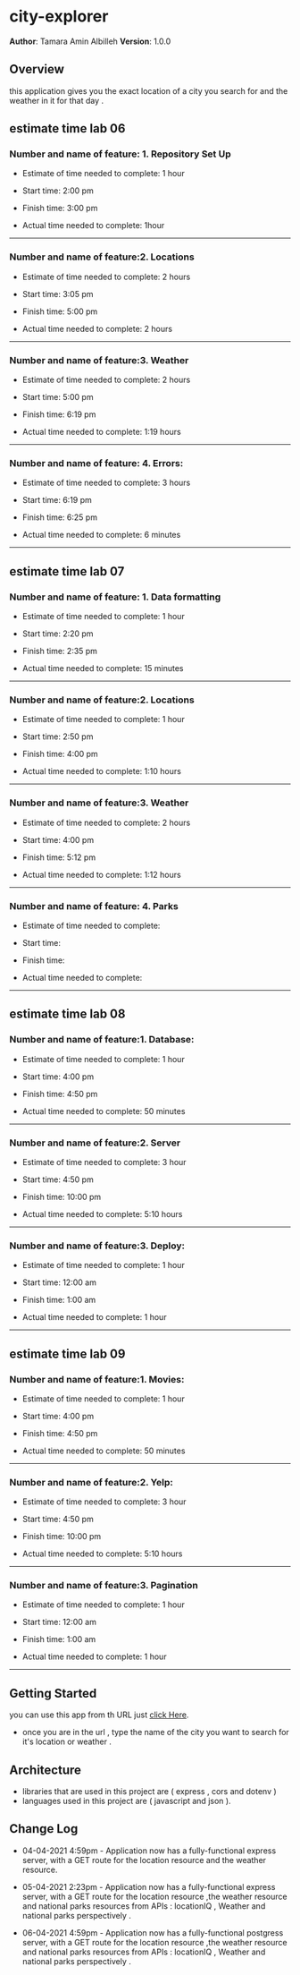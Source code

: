 # city-explorer

**Author**: Tamara Amin Albilleh
**Version**: 1.0.0 
<!-- (increment the patch/fix version number if you make more commits past your first submission) -->

## Overview
this application gives you the exact location of a city you search for and the weather in it for that day .

<!-- Provide a high level overview of what this application is and why you are building it, beyond the fact that it's an assignment for this class. (i.e. What's your problem domain?) -->
## estimate time lab 06
###  Number and name of feature: 1. Repository Set Up

* Estimate of time needed to complete: 1 hour

* Start time: 2:00 pm 

* Finish time: 3:00 pm 

* Actual time needed to complete: 1hour 
***
### Number and name of feature:2. Locations

* Estimate of time needed to complete: 2 hours

* Start time: 3:05 pm

* Finish time: 5:00 pm

* Actual time needed to complete: 2 hours 
*** 
### Number and name of feature:3. Weather

* Estimate of time needed to complete: 2 hours

* Start time: 5:00 pm 

* Finish time: 6:19 pm

* Actual time needed to complete: 1:19 hours 
*** 
### Number and name of feature: 4. Errors:
* Estimate of time needed to complete: 3 hours

* Start time: 6:19 pm

* Finish time: 6:25 pm

* Actual time needed to complete: 6 minutes 
*** 
## estimate time lab 07
###  Number and name of feature: 1. Data formatting

* Estimate of time needed to complete: 1 hour

* Start time: 2:20 pm 

* Finish time: 2:35 pm

* Actual time needed to complete: 15 minutes
***
### Number and name of feature:2. Locations

* Estimate of time needed to complete: 1 hour

* Start time: 2:50 pm 

* Finish time: 4:00 pm 

* Actual time needed to complete: 1:10 hours 
*** 
### Number and name of feature:3. Weather

* Estimate of time needed to complete: 2 hours

* Start time: 4:00 pm

* Finish time: 5:12 pm

* Actual time needed to complete:  1:12 hours
*** 
### Number and name of feature: 4. Parks
* Estimate of time needed to complete: 

* Start time:

* Finish time:

* Actual time needed to complete:
*** 
## estimate time lab 08
###  Number and name of feature:1. Database:

* Estimate of time needed to complete: 1 hour

* Start time: 4:00 pm 

* Finish time: 4:50 pm

* Actual time needed to complete: 50 minutes
***
### Number and name of feature:2. Server

* Estimate of time needed to complete: 3 hour

* Start time: 4:50 pm 

* Finish time: 10:00 pm 

* Actual time needed to complete: 5:10 hours 
*** 
### Number and name of feature:3. Deploy:

* Estimate of time needed to complete: 1 hour

* Start time: 12:00 am

* Finish time: 1:00 am

* Actual time needed to complete:  1 hour
*** 
## estimate time lab 09
###  Number and name of feature:1. Movies:

* Estimate of time needed to complete: 1 hour

* Start time: 4:00 pm 

* Finish time: 4:50 pm

* Actual time needed to complete: 50 minutes
***
### Number and name of feature:2. Yelp: 

* Estimate of time needed to complete: 3 hour

* Start time: 4:50 pm 

* Finish time: 10:00 pm 

* Actual time needed to complete: 5:10 hours 
*** 
### Number and name of feature:3. Pagination

* Estimate of time needed to complete: 1 hour

* Start time: 12:00 am

* Finish time: 1:00 am

* Actual time needed to complete:  1 hour
*** 

## Getting Started
you can use this app from th URL 
just [click Here](https://city-expl0rer.herokuapp.com/).
* once you are in the url , type the name of the city you want to search for it's location or weather .
<!-- What are the steps that a user must take in order to build this app on their own machine and get it running? -->

## Architecture
* libraries that are used in this project are ( express , cors and dotenv )
* languages used in this project are ( javascript and json ).

<!-- Provide a detailed description of the application design. What technologies (languages, libraries, etc) you're using, and any other relevant design information. -->

## Change Log
 * 04-04-2021 4:59pm - Application now has a fully-functional express server, with a GET route for the location resource and the weather resource.

 * 05-04-2021 2:23pm - Application now has a fully-functional express server, with a GET route for the location resource ,the weather resource and national parks resources from APIs : locationIQ , Weather and national parks perspectively  .

 * 06-04-2021 4:59pm - Application now has a fully-functional postgress server, with a GET route for the location resource ,the weather resource and national parks resources from APIs : locationIQ , Weather and national parks perspectively  .
<!-- Use this area to document the iterative changes made to your application as each feature is successfully implemented. Use time stamps. Here's an examples:

01-01-2001 4:59pm - Application now has a fully-functional express server, with a GET route for the location resource.

## Credits and Collaborations
<!-- Give credit (and a link) to other people or resources that helped you build this application. -->
<!-- --> 